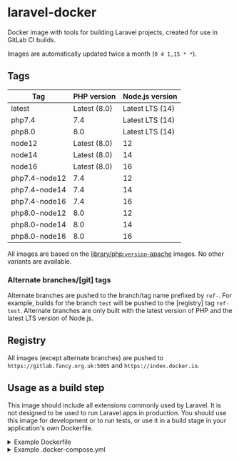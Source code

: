 laravel-docker
===

Docker image with tools for building Laravel projects, created for use in GitLab CI builds.

Images are automatically updated twice a month (`0 4 1,15 * *`).

Tags
---

Tag                 | PHP version   | Node.js version
--------------------|---------------|-------------------
latest              | Latest (8.0)  | Latest LTS (14)
php7.4              | 7.4           | Latest LTS (14)
php8.0              | 8.0           | Latest LTS (14)
node12              | Latest (8.0)  | 12
node14              | Latest (8.0)  | 14
node16              | Latest (8.0)  | 16
php7.4-node12       | 7.4           | 12
php7.4-node14       | 7.4           | 14
php7.4-node16       | 7.4           | 16
php8.0-node12       | 8.0           | 12
php8.0-node14       | 8.0           | 14
php8.0-node16       | 8.0           | 16

All images are based on the [library/php:`version`-apache](https://github.com/docker-library/php) images. No other variants are available.

### Alternate branches/\[git\] tags

Alternate branches are pushed to the branch/tag name prefixed by `ref-`. For example, builds for the branch `test` will be pushed to the \[registry\] tag `ref-test`. Alternate branches are only built with the latest version of PHP and the latest LTS version of Node.js.

Registry
---

All images (except alternate branches) are pushed to `https://gitlab.fancy.org.uk:5005` and `https://index.docker.io`.

Usage as a build step
---

This image should include all extensions commonly used by Laravel. It is not designed to be used to run Laravel apps in production. You should use this image for development or to run tests, or use it in a build stage in your application's own Dockerfile.

<details><summary>Example Dockerfile</summary>

This Dockerfile updates the search path so you can run Artisan commands like `docker run --rm your-app-image artisan ...` (or `docker exec -it your-app-container artisan ...` to use an existing container).

```dockerfile
FROM gitlab.fancy.org.uk:5005/samuel/laravel-docker:latest as build

WORKDIR /app
COPY . /app

# Install Composer dependencies
RUN composer install

# Build static files
RUN npm install && \
    npm run production && \
    rm -rf node_modules

# Compile all Blade and Twig templates and cache routes
RUN php artisan view:cache && \
    # Remove the next two lines if you aren't using TwigBridge
    php artisan twig:lint && \
    php artisan twig:cache && \
    php artisan route:cache

FROM php:8.0-apache

# Install required PHP extensions
RUN curl -L -o /usr/local/bin/install-php-extensions https://github.com/mlocati/docker-php-extension-installer/releases/latest/download/install-php-extensions && \
    chmod +x /usr/local/bin/install-php-extensions && \
    # Only install extensions your app uses
    install-php-extensions pdo_mysql zip intl gd bz2 opcache gmp pcntl bcmath && \
    # Remove install-php-extension *in the same layer* as it isn't necessary to run the app
    rm /usr/local/bin/install-php-extensions

# Enable the headers and rewrite Apache extensions
RUN a2enmod headers && \
    a2enmod rewrite

WORKDIR /app
ENV PATH=/app:$PATH

# Copy files from the build stage and link the public directory
COPY --from=build /app /app
RUN rm -rf /var/www/html && \
    ln -s /app/public /var/www/html

VOLUME /app/storage
```

</details>

<details><summary>Example .docker-compose.yml</summary>

```yaml
version: '3'

services:
    db:
        image: mysql
        restart: always
        environment:
            MYSQL_DATABASE: laravel
            MYSQL_USER: laravel
            MYSQL_PASSWORD: laravel
            MYSQL_ROOT_PASSWORD: laravel
        networks:
            - internal_network
        volumes:
            - ./storage/database:/var/lib/mysql

    redis:
        image: redis:alpine
        restart: always
        networks:
            - internal_network
        volumes:
            - ./storage/redis:/data

    web:
        build: .
        restart: always
        depends_on:
            - db
            - redis
        networks:
            - external_network
            - internal_network
        ports:
            # [address]:[port]:80
            - "127.0.0.1:8080:80"
        volumes:
            - ./.env:/app/.env
            - ./bootstrap/cache:/app/bootstrap/cache
            - ./storage:/app/storage

    # Remove this service and uncomment the horizon service if you are using Laravel Horizon
    queue-worker:
        build: .
        restart: always
        command: artisan queue:work
        deploy:
            mode: replicated
            replicas: 8
        depends_on:
            - db
            - redis
        networks:
            - external_network
            - internal_network
        volumes:
            - ./.env:/app/.env
            - ./bootstrap/cache:/app/bootstrap/cache
            - ./storage:/app/storage

    # horizon:
    #     build: .
    #     restart: always
    #     command: artisan horizon
    #     depends_on:
    #         - db
    #         - redis
    #     networks:
    #         - external_network
    #         - internal_network
    #     volumes:
    #         - ./.env:/app/.env
    #         - ./bootstrap/cache:/app/bootstrap/cache
    #         - ./storage:/app/storage

    scheduler:
        build: .
        restart: always
        command: |
            echo "while [ true ]
            do
                ./artisan schedule:run --verbose --no-interaction &
                sleep 60
            done" | bash
        depends_on:
            - db
            - redis
        networks:
            - external_network
            - internal_network
        volumes:
            - ./.env:/app/.env
            - ./bootstrap/cache:/app/bootstrap/cache
            - ./storage:/app/storage

networks:
    external_network:
    internal_network:
        internal: true
```

</details>
